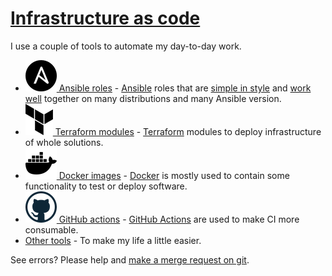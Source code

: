 # [Infrastructure as code](#infrastructure-as-code)

I use a couple of tools to automate my day-to-day work.

- [![Ansible](/images/ansible.png) Ansible roles](ansible.md) - [Ansible](https://www.ansible.com/) roles that are [simple in style](style.html) and [work well](how-to-use-these-roles.html) together on many distributions and many Ansible version.
- [![Terraform](/images/terraform.png) Terraform modules](terraform.md) - [Terraform](https://www.terraform.io) modules to deploy infrastructure of whole solutions.
- [![Docker](/images/docker.png) Docker images](docker.md) - [Docker](https://www.docker.com) is mostly used to contain some functionality to test or deploy software.
- [![GitHub](/images/github.png) GitHub actions](github-actions.md) - [GitHub Actions](https://github.com/features/actions) are used to make CI more consumable.
- [Other tools](others.md) - To make my life a little easier.

See errors? Please help and [make a merge request on git](https://github.com/robertdebock/robertdebock.github.io/).
